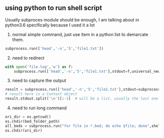 ## using python to run shell script

Usually subproces module should be enough, I am talking about in python3.6 specifically because I used it a lot

1. normal simple command, just use item in a python list to demarcate them.
```python
subprocess.run(['head','-n','5','file1.txt'])
```

2. need to redirect
```python
with open('file.log','w') as f:
    subprocess.run(['head','-n','5','file1.txt'],stdout=f,universal_newlines=True) # universal_newlines make the return as string instead of byte string
```

3. need to capture the output
```python
result = subprocess.run(['head','-n','5','file1.txt'],stdout=subprocess.PIPE,universal_newlines=True) # universal_newlines make the return as string instead of byte string
# result here is a Context object
result.stdout.split('\n')[:-1]  # will be a list, usually the last one is an empty element
```

4. need to run long command
```python
ori_dir = os.getcwd()
os.chdir(bed_folder_path)
all_beds = subprocess.run("for file in *.bed; do echo $file; done",shell=True,stdout=subprocess.PIPE,universal_newlines=True).stdout.split('\n')[:-1]
os.chdir(ori_dir)
```
